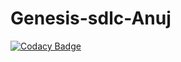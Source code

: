# Genesis-sdlc-Anuj
[![Codacy Badge](https://api.codacy.com/project/badge/Grade/25147882dfd340fc9deeb309bf45069e)](https://app.codacy.com/manual/stepin105045/Genesis-sdlc-Anuj?utm_source=github.com&utm_medium=referral&utm_content=stepin105045/Genesis-sdlc-Anuj&utm_campaign=Badge_Grade_Dashboard)